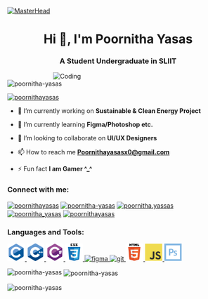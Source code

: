 [![MasterHead](https://blogger.googleusercontent.com/img/a/AVvXsEjZOGkI_MTEPaUFMdAR-QsEdppScHCpA9qi9kVz7mIo3gEtNId_dL3Pae9B1TmBAKM0I4f5jq6c_ud9xMbeu9SS7L5Oz1Ewzl8-XJmJjuFMECW0V7LCImVuj2FUedX6FFcy_XdVUAQ_MjnBQ2jx1t73hQquEDOSr2dwhLVTYu1YX5GFZjJxXvXjn8wW)](https://www.linkedin.com/in/poornitha-yasas/)
<h1 align="center">Hi 👋, I'm Poornitha Yasas</h1>
<h3 align="center">A Student Undergraduate in SLIIT</h3>
<img align="right" alt="Coding" width="400" src="https://cdn.dribbble.com/users/1162077/screenshots/3848914/programmer.gif">



<p align="left"> <img src="https://komarev.com/ghpvc/?username=poornitha-yasas&label=Profile%20views&color=0e75b6&style=flat" alt="poornitha-yasas" /> </p>

<p align="left"> <a href="https://twitter.com/poornithayasas" target="blank"><img src="https://img.shields.io/twitter/follow/poornithayasas?logo=twitter&style=for-the-badge" alt="poornithayasas" /></a> </p>

- 🔭 I’m currently working on **Sustainable & Clean Energy Project**

- 🌱 I’m currently learning **Figma/Photoshop etc.**

- 👯 I’m looking to collaborate on **UI/UX Designers**

- 📫 How to reach me **Poornithayasasx0@gmail.com**

- ⚡ Fun fact **I am Gamer ^_^**

<h3 align="left">Connect with me:</h3>
<p align="left">
<a href="https://twitter.com/poornithayasas" target="blank"><img align="center" src="https://raw.githubusercontent.com/rahuldkjain/github-profile-readme-generator/master/src/images/icons/Social/twitter.svg" alt="poornithayasas" height="30" width="40" /></a>
<a href="https://linkedin.com/in/poornitha-yasas" target="blank"><img align="center" src="https://raw.githubusercontent.com/rahuldkjain/github-profile-readme-generator/master/src/images/icons/Social/linked-in-alt.svg" alt="poornitha-yasas" height="30" width="40" /></a>
<a href="https://fb.com/poornitha.yassas" target="blank"><img align="center" src="https://raw.githubusercontent.com/rahuldkjain/github-profile-readme-generator/master/src/images/icons/Social/facebook.svg" alt="poornitha.yassas" height="30" width="40" /></a>
<a href="https://instagram.com/poornitha_yasas" target="blank"><img align="center" src="https://raw.githubusercontent.com/rahuldkjain/github-profile-readme-generator/master/src/images/icons/Social/instagram.svg" alt="poornitha_yasas" height="30" width="40" /></a>
<a href="https://www.behance.net/poornithayasas" target="blank"><img align="center" src="https://raw.githubusercontent.com/rahuldkjain/github-profile-readme-generator/master/src/images/icons/Social/behance.svg" alt="poornithayasas" height="30" width="40" /></a>
</p>

<h3 align="left">Languages and Tools:</h3>
<p align="left"> <a href="https://www.cprogramming.com/" target="_blank" rel="noreferrer"> <img src="https://raw.githubusercontent.com/devicons/devicon/master/icons/c/c-original.svg" alt="c" width="40" height="40"/> </a> <a href="https://www.w3schools.com/cpp/" target="_blank" rel="noreferrer"> <img src="https://raw.githubusercontent.com/devicons/devicon/master/icons/cplusplus/cplusplus-original.svg" alt="cplusplus" width="40" height="40"/> </a> <a href="https://www.w3schools.com/cs/" target="_blank" rel="noreferrer"> <img src="https://raw.githubusercontent.com/devicons/devicon/master/icons/csharp/csharp-original.svg" alt="csharp" width="40" height="40"/> </a> <a href="https://www.w3schools.com/css/" target="_blank" rel="noreferrer"> <img src="https://raw.githubusercontent.com/devicons/devicon/master/icons/css3/css3-original-wordmark.svg" alt="css3" width="40" height="40"/> </a> <a href="https://www.figma.com/" target="_blank" rel="noreferrer"> <img src="https://www.vectorlogo.zone/logos/figma/figma-icon.svg" alt="figma" width="40" height="40"/> </a> <a href="https://git-scm.com/" target="_blank" rel="noreferrer"> <img src="https://www.vectorlogo.zone/logos/git-scm/git-scm-icon.svg" alt="git" width="40" height="40"/> </a> <a href="https://www.w3.org/html/" target="_blank" rel="noreferrer"> <img src="https://raw.githubusercontent.com/devicons/devicon/master/icons/html5/html5-original-wordmark.svg" alt="html5" width="40" height="40"/> </a> <a href="https://developer.mozilla.org/en-US/docs/Web/JavaScript" target="_blank" rel="noreferrer"> <img src="https://raw.githubusercontent.com/devicons/devicon/master/icons/javascript/javascript-original.svg" alt="javascript" width="40" height="40"/> </a> <a href="https://www.photoshop.com/en" target="_blank" rel="noreferrer"> <img src="https://raw.githubusercontent.com/devicons/devicon/master/icons/photoshop/photoshop-line.svg" alt="photoshop" width="40" height="40"/> </a> </p>

<p><img align="left" src="https://github-readme-stats.vercel.app/api/top-langs?username=Poornitha-Yasas&show_icons=true&locale=en&layout=compact&theme=tokyonight" alt="poornitha-yasas" /></p>

<p>&nbsp;<img align="center" src="https://github-readme-stats.vercel.app/api?username=poornitha-yasas&show_icons=true&locale=en&theme=tokyonight" alt="poornitha-yasas" /></p>

<p><img align="center" src="https://github-readme-streak-stats.herokuapp.com/?user=poornitha-yasas&&theme=tokyonight" alt="poornitha-yasas" /></p>
